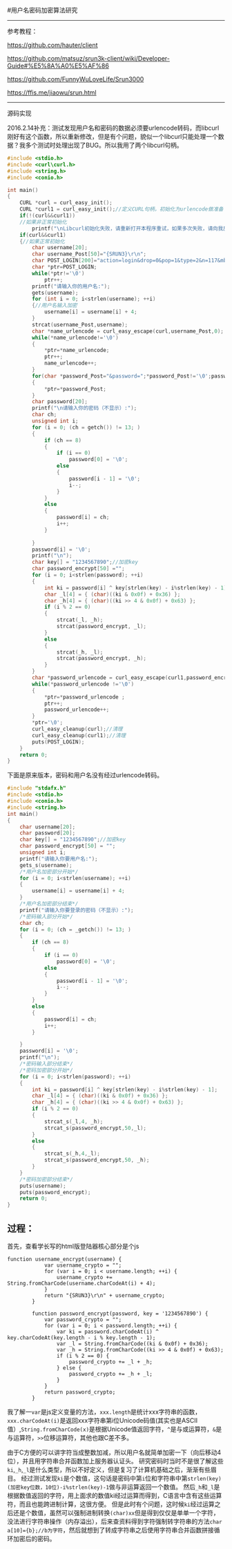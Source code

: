 #用户名密码加密算法研究

------------
参考教程：


https://github.com/hauter/client

https://github.com/matsuz/srun3k-client/wiki/Developer-Guide#%E5%8A%A0%E5%AF%86

https://github.com/FunnyWuLoveLife/Srun3000

https://ffis.me/jiaowu/srun.html

------------
源码实现

2016.2.14补充：测试发现用户名和密码的数据必须要urlencode转码，而libcurl刚好有这个函数，所以重新修改，但是有个问题，貌似一个libcurl只能处理一个数据？我多个测试时处理出现了BUG。所以我用了两个libcurl句柄。


```c
#include <stdio.h>
#include <curl\curl.h>
#include <string.h>
#include <conio.h>

int main()
{
  	CURL *curl = curl_easy_init();
	CURL *curl1 = curl_easy_init();//定义CURL句柄，初始化为urlencode做准备
	if(!(curl&&curl1))
	//如果非正常初始化 
	 	printf("\nLibcurl初始化失败，请重新打开本程序重试，如果多次失败，请向我反馈。");
	if(curl&&curl1)
	{//如果正常初始化
		char username[20];
		char username_Post[50]="{SRUN3}\r\n"; 
		char POST_LOGIN[200]="action=login&drop=0&pop=1&type=2&n=117&mbytes=0&minutes=0&mac=&username=";
		char *ptr=POST_LOGIN;
		while(*ptr!='\0')
 		  	ptr++;  
		printf("请输入你的用户名:");
		gets(username); 
		for (int i = 0; i<strlen(username); ++i)
		{//用户名输入加密 
			username[i] = username[i] + 4;
		}
		strcat(username_Post,username);
		char *name_urlencode = curl_easy_escape(curl,username_Post,0);
		while(*name_urlencode!='\0')
		{
			*ptr=*name_urlencode;
			ptr++;
			name_urlencode++;
		}
		for(char *password_Post="&password=";*password_Post!='\0';password_Post++,ptr++)
		{
			*ptr=*password_Post;
		}
		char password[20];
		printf("\n请输入你的密码（不显示）:");
		char ch;
		unsigned int i;
		for (i = 0; (ch = getch()) != 13; )
		{
			if (ch == 8)
			{
				if (i == 0)
					password[0] = '\0';
				else
				{
					password[i - 1] = '\0';
					i--;
				}
			}
			else
			{
				password[i] = ch;
				i++;
			}
	
		}
		password[i] = '\0';
		printf("\n");
		char key[] = "1234567890";//加密key
		char password_encrypt[50] ="";
		for (i = 0; i<strlen(password); ++i)
		{
			int ki = password[i] ^ key[strlen(key) - i%strlen(key) - 1];
			char _l[4] = { (char)((ki & 0x0f) + 0x36) };
			char _h[4] = { (char)((ki >> 4 & 0x0f) + 0x63) };
			if (i % 2 == 0)
			{
				strcat(_l, _h);
				strcat(password_encrypt, _l);
			}
			else
			{
				strcat(_h, _l);
				strcat(password_encrypt, _h);
			}
		}
		char *password_urlencode = curl_easy_escape(curl1,password_encrypt,0);
		while(*password_urlencode !='\0')
		{
			*ptr=*password_urlencode ;
			ptr++;
			password_urlencode++;
		}
		*ptr='\0'; 
		curl_easy_cleanup(curl);//清理
		curl_easy_cleanup(curl1);//清理
		puts(POST_LOGIN);
	} 
	return 0;
}
```

下面是原来版本，密码和用户名没有经过urlencode转码。

```c
#include "stdafx.h"
#include <stdio.h>
#include <conio.h>
#include <string.h>
int main()
{
	char username[20];
	char password[20];
	char key[] = "1234567890";//加密key
	char password_encrypt[50] = "";
	unsigned int i;
	printf("请输入你要用户名:");
	gets_s(username);
	/*用户名加密部分开始*/
	for (i = 0; i<strlen(username); ++i)
	{
		username[i] = username[i] + 4;
	}
	/*用户名加密部分结束*/
	printf("请输入你要登录的密码（不显示）:");
	/*密码输入部分开始*/
	char ch;
	for (i = 0; (ch = _getch()) != 13; )
	{
		if (ch == 8)
		{
			if (i == 0)
				password[0] = '\0';
			else
			{
				password[i - 1] = '\0';
				i--;
			}
		}
		else
		{
			password[i] = ch;
			i++;
		}

	}
	password[i] = '\0';
	printf("\n");
	/*密码输入部分结束*/
	/*密码加密部分开始*/
	for (i = 0; i<strlen(password); ++i)
	{
		int ki = password[i] ^ key[strlen(key) - i%strlen(key) - 1];
		char _l[4] = { (char)((ki & 0x0f) + 0x36) };
		char _h[4] = { (char)((ki >> 4 & 0x0f) + 0x63) };
		if (i % 2 == 0)
		{
			strcat_s(_l,4, _h);
			strcat_s(password_encrypt,50,_l);
		}
		else
		{
			strcat_s(_h,4,_l);
			strcat_s(password_encrypt,50, _h);
		}
	}
	/*密码加密部分结束*/
	puts(username);
	puts(password_encrypt);
	return 0;
}
```


过程：
---

首先，查看学长写的html版登陆器核心部分是个js

    function username_encrypt(username) {
    			var username_crypto = "";
    			for (var i = 0; i < username.length; ++i) {
    				username_crypto += String.fromCharCode(username.charCodeAt(i) + 4);
    			}
    			return "{SRUN3}\r\n" + username_crypto;
    		}
    
    		function password_encrypt(password, key = '1234567890') {
    			var password_crypto = "";
    			for (var i = 0; i < password.length; ++i) {
    				var ki = password.charCodeAt(i) ^ key.charCodeAt(key.length - i % key.length - 1);
    				var _l = String.fromCharCode((ki & 0x0f) + 0x36);
    				var _h = String.fromCharCode((ki >> 4 & 0x0f) + 0x63);
    				if (i % 2 == 0) {
    					password_crypto += _l + _h;
    				} else {
    					password_crypto += _h + _l;
    				}
    			}
    			return password_crypto;
    		}

我了解一`var`是js定义变量的方法，`xxx.length`是统计xxx字符串的函数，`xxx.charCodeAt(i)`是返回xxx字符串第i位Unicode码值(其实也是ASCII值）,`String.fromCharCode(x)`是根据Unicode值返回字符，`^`是与或运算符，`&`是与运算符，`>>`位移运算符，其他也跟C差不多。

由于C方便的可以讲字符当成整数加减，所以用户名就简单加密一下（向后移动4位），并且用字符串合并函数加上服务器认证头。
研究密码时当时不是很了解这些`ki`,`_h`,`_l`是什么类型，所以不好定义，但是复习了计算机基础之后，渐渐有些眉目。
经过测试发现`ki`是个数值，这句话是密码中第`i`位和字符串中第`strlen(key)(加密key位数，10位)-i%strlen(key)-1`做与非运算返回一个数值。
然后`_h`和`_l`是根据数值返回的字符，用上面求的数值ki经过运算而得到，C语言中含有这些运算符，而且也能跨进制计算，这很方便。
但是此时有个问题，这时候`ki`经过运算之后还是个数值，虽然可以强制进制转换`(char)xx`但是得到仅仅是单单一个字符，没法进行字符串操作（内存溢出），后来查资料得到字符强制转字符串的方法`char a[10]={b};//b为字符`，然后就想到了转成字符串之后使用字符串合并函数拼接循环加密后的密码。

